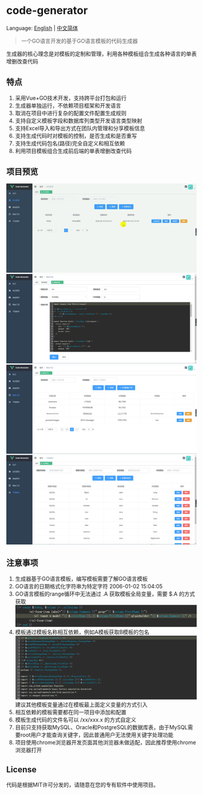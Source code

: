 # code-generator

Language: [English](./README-en.md) | [中文简体](./README.md)

> 一个GO语言开发的基于GO语言模板的代码生成器

生成器的核心理念是对模板的定制和管理，利用各种模板组合生成各种语言的单表增删改查代码

## 特点
1. 采用Vue+GO技术开发，支持跨平台打包和运行
2. 生成器单独运行，不依赖项目框架和开发语言
3. 取消在项目中进行复杂的配置文件配置生成规则
4. 支持自定义模板字段和数据库列类型开发语言类型映射
5. 支持Excel导入和导出方式在团队内管理和分享模板信息
6. 支持生成代码时对模板的控制，是否生成和是否重写
7. 支持生成代码包名(路径)完全自定义和相互依赖
8. 利用项目模板组合生成前后端的单表增删改查代码

## 项目预览
![image](image/2020-09-14_1.gif)
![image](image/2020-09-14_2.jpg)
![image](image/2020-09-14_3.jpg)
![image](image/2020-09-14_4.jpg)

## 注意事项
1. 生成器基于GO语言模板，编写模板需要了解GO语言模板
2. GO语言的日期格式化字符串为特定字符 2006-01-02 15:04:05
3. GO语言模板的range循环中无法通过 .A 获取模板全局变量，需要 $.A 的方式获取
![image](image/2020-09-14_b.jpg)
4. 模板通过模板名称相互依赖，例如A模板获取B模板的包名
![image](image/2020-09-14_a.jpg)
建议其他模板变量通过在模板最上面定义变量的方式引入
5. 相互依赖的模板需要都在同一项目中添加和配置
6. 模板生成代码的文件名可以 /xx/xxx.x 的方式自定义
7. 目前只支持获取MySQL、Oracle和PostgreSQL的数据库表，由于MySQL需要root用户才能查询关键字，因此普通用户无法使用关键字处理功能
8. 项目使用chrome浏览器开发页面其他浏览器未做适配，因此推荐使用chrome浏览器打开

## License

代码是根据MIT许可分发的，请随意在您的专有软件中使用项目。
